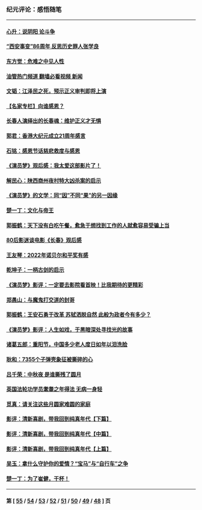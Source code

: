 ### 纪元评论：感悟随笔
---
#### [心升：说阴阳 论斗争](../../pages/nsc1035/n13885189.md?12170330) 
#### [“西安事变”86周年 反思历史罪人张学良](../../pages/nsc1035/n13882019.md?12170330) 
#### [东方觉：危难之中见人性](../../pages/nsc1035/n13881549.md?12170330) 
#### [油管热门频道 翻墙必看视频 新闻](ok?12170330)
#### [文韬：江泽民之死，预示正义审判即将上演](../../pages/nsc1035/n13877698.md?12170330) 
#### [【名家专栏】向谁感恩？](../../pages/nsc1035/n13873797.md?12170330) 
#### [长春人演绎出的长春魂：维护正义才无惧](../../pages/nsc1035/n13871764.md?12170330) 
#### [郭君：香港大纪元成立21周年感言](../../pages/nsc1035/n13871269.md?12170330) 
#### [石铭：感恩节话慈悲救度与感恩](../../pages/nsc1035/n13869863.md?12170330) 
#### [《演员梦》观后感：我太爱这部影片了！](../../pages/nsc1035/n13866783.md?12170330) 
#### [解民心：陕西商州夜村特大凶杀案的启示](../../pages/nsc1035/n13865339.md?12170330) 
#### [《演员梦》的文学：同“因”不同“果”的另一因缘](../../pages/nsc1035/n13863930.md?12170330) 
#### [楚一丁：文化与帝王](../../pages/nsc1035/n13863143.md?12170330) 
#### [郭振鹤：天下没有白吃午餐，愈急于想找到工作的人就愈容易受骗上当](../../pages/nsc1035/n13860772.md?12170330) 
#### [80后影迷谈电影《长春》观后感](../../pages/nsc1035/n13852708.md?12170330) 
#### [王友琴：2022年诺贝尔和平奖有感](../../pages/nsc1035/n13848079.md?12170330) 
#### [乾坤子：一柄古剑的启示](../../pages/nsc1035/n13841954.md?12170330) 
#### [《演员梦》影评：一定要去影院看首映！比我期待的更精彩](../../pages/nsc1035/n13840865.md?12170330) 
#### [郑愚山：与魔鬼打交道的封哥](../../pages/nsc1035/n13840314.md?12170330) 
#### [郭振鹤：王安石勇于改革 苏轼洒脱自然 此般为政者今有多少？](../../pages/nsc1035/n13836901.md?12170330) 
#### [《演员梦》影评：人生如戏，于黑暗深处寻找光的故事](../../pages/nsc1035/n13832182.md?12170330) 
#### [诸葛五郎：重阳节，中国多少老人度日如年以泪洗脸](../../pages/nsc1035/n13831696.md?12170330) 
#### [耿和：7355个子弹壳象征被撕碎的心](../../pages/nsc1035/n13830612.md?12170330) 
#### [吕千荣：中秋夜 是谁撕残了圆月](../../pages/nsc1035/n13824365.md?12170330) 
#### [英国法轮功学员耄耋之年得法 无病一身轻](../../pages/nsc1035/n13821415.md?12170330) 
#### [觅真：请关注这些月圆家难圆的家庭](../../pages/nsc1035/n13817374.md?12170330) 
#### [影评：清新喜剧，带我回到纯真年代【下篇】](../../pages/nsc1035/n13806698.md?12170330) 
#### [影评：清新喜剧，带我回到纯真年代【中篇】](../../pages/nsc1035/n13806120.md?12170330) 
#### [影评：清新喜剧，带我回到纯真年代【上篇】](../../pages/nsc1035/n13805467.md?12170330) 
#### [吴玉：拿什么守护你的爱情？“宝马”与“自行车”之争](../../pages/nsc1035/n13804482.md?12170330) 
#### [楚一丁：为了崔健，干杯！](../../pages/nsc1035/n13802006.md?12170330) 

---
#### 第 [ [55](./55.md?12170330) / [54](./54.md?12170330) / [53](./53.md?12170330) / [52](./52.md?12170330) / [51](./51.md?12170330) / [50](./50.md?12170330) / [49](./49.md?12170330) / [48](./48.md?12170330) ] 页
